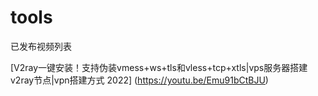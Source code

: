 # tools

已发布视频列表

[V2ray一键安装！支持伪装vmess+ws+tls和vless+tcp+xtls|vps服务器搭建v2ray节点|vpn搭建方式 2022] (https://youtu.be/Emu91bCtBJU)
